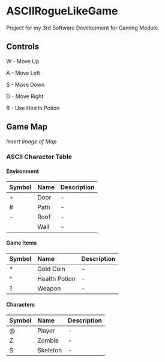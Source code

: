 # ASCIIRogueLikeGame
 Project for my 3rd Software Development for Gaming Module.
 
 ## Controls
 W - Move Up
 
 A - Move Left
 
 S - Move Down
 
 D - Move Right
 
 R - Use Health Potion
 
 ## Game Map
 
 *Insert Image of Map*
 
 
### ASCII Character Table

#### Environment
| **Symbol** | **Name**     | **Description**                |
| -------- | :------- | :------------------------- |
| + | Door | - |
| # | Path | - |
| - | Roof | - |
| | Wall | - |

#### Game Items
| **Symbol** | **Name**     | **Description**                |
| -------- | :------- | :------------------------- |
| * | Gold Coin | - |
| ^ | Health Potion | - |
| ? | Weapon | - |

#### Characters
| **Symbol** | **Name**     | **Description**                |
| -------- | :------- | :------------------------- |
| @ | Player | - |
| Z | Zombie | - |
| S | Skeleton | - |
